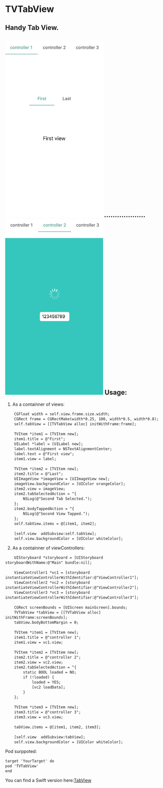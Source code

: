 # TVTabView
Handy Tab View.
---
![TV1](https://github.com/DingHub/ScreenShots/blob/master/TVTabView/1.png)................... ![TV0](https://github.com/DingHub/ScreenShots/blob/master/TVTabView/0.png)
Usage:
---
1. As a containner of views:
```
    CGFloat width = self.view.frame.size.width;
    CGRect frame = CGRectMake(width*0.25, 100, width*0.5, width*0.8);
    self.tabView = [[TVTabView alloc] initWithFrame:frame];
    
    TVItem *item1 = [TVItem new];
    item1.title = @"First";
    UILabel *label = [UILabel new];
    label.textAlignment = NSTextAlignmentCenter;
    label.text = @"First view";
    item1.view = label;
    
    TVItem *item2 = [TVItem new];
    item2.title = @"Last";
    UIImageView *imageView = [UIImageView new];
    imageView.backgroundColor = [UIColor orangeColor];
    item2.view = imageView;
    item2.tabSelectedAction = ^{
        NSLog(@"Second Tab Selected.");
    };
    item2.bodyTappedAction = ^{
        NSLog(@"Second View Tapped.");
    };
    self.tabView.items = @[item1, item2];
    
    [self.view  addSubview:self.tabView];
    self.view.backgroundColor = [UIColor whiteColor];
```
2. As a containner of viewControllers:
```
    UIStoryboard *storyboard = [UIStoryboard storyboardWithName:@"Main" bundle:nil];
    
    ViewController1 *vc1 = [storyboard instantiateViewControllerWithIdentifier:@"ViewController1"];
    ViewController2 *vc2 = [storyboard instantiateViewControllerWithIdentifier:@"ViewController2"];
    ViewController3 *vc3 = [storyboard instantiateViewControllerWithIdentifier:@"ViewController3"];
    
    CGRect screenBounds = [UIScreen mainScreen].bounds;
    TVTabView *tabView = [[TVTabView alloc] initWithFrame:screenBounds];
    tabView.bodyBottomMargin = 0;
    
    TVItem *item1 = [TVItem new];
    item1.title = @"controller 1";
    item1.view = vc1.view;
    
    TVItem *item2 = [TVItem new];
    item2.title = @"controller 2";
    item2.view = vc2.view;
    item2.tabSelectedAction = ^{
        static BOOL loaded = NO;
        if (!loaded) {
            loaded = YES;
            [vc2 loadData];
        }
    };
    
    TVItem *item3 = [TVItem new];
    item3.title = @"controller 3";
    item3.view = vc3.view;
    
    tabView.items = @[item1, item2, item3];
    
    [self.view  addSubview:tabView];
    self.view.backgroundColor = [UIColor whiteColor];
```
Pod surppoted:
```
target 'YourTarget' do
pod 'TVTabView'
end
```
You can find a Swift version here:[TabView](https://github.com/DingHub/TabView)
